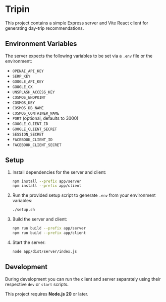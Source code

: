 # Tripin

This project contains a simple Express server and Vite React client for generating day-trip recommendations.

## Environment Variables
The server expects the following variables to be set via a `.env` file or the environment:

- `OPENAI_API_KEY`
- `SERP_KEY`
- `GOOGLE_API_KEY`
- `GOOGLE_CX`
- `UNSPLASH_ACCESS_KEY`
- `COSMOS_ENDPOINT`
- `COSMOS_KEY`
- `COSMOS_DB_NAME`
- `COSMOS_CONTAINER_NAME`
- `PORT` (optional, defaults to 3000)
- `GOOGLE_CLIENT_ID`
- `GOOGLE_CLIENT_SECRET`
- `SESSION_SECRET`
- `FACEBOOK_CLIENT_ID`
- `FACEBOOK_CLIENT_SECRET`

## Setup
1. Install dependencies for the server and client:
   ```bash
   npm install --prefix app/server
   npm install --prefix app/client
   ```
2. Run the provided setup script to generate `.env` from your environment variables:
   ```bash
   ./setup.sh
   ```
3. Build the server and client:
   ```bash
   npm run build --prefix app/server
   npm run build --prefix app/client
   ```
4. Start the server:
   ```bash
   node app/dist/server/index.js
   ```

## Development
During development you can run the client and server separately using their respective `dev` or `start` scripts.

This project requires **Node.js 20** or later.
